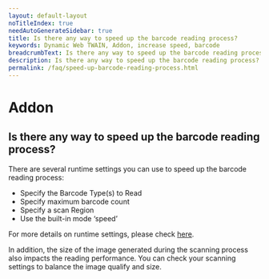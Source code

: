 ```yaml
---
layout: default-layout
noTitleIndex: true
needAutoGenerateSidebar: true
title: Is there any way to speed up the barcode reading process?
keywords: Dynamic Web TWAIN, Addon, increase speed, barcode
breadcrumbText: Is there any way to speed up the barcode reading process?
description: Is there any way to speed up the barcode reading process?
permalink: /faq/speed-up-barcode-reading-process.html
---
```


# Addon

## Is there any way to speed up the barcode reading process?

There are several runtime settings you can use to speed up the barcode reading process:

- Specify the Barcode Type(s) to Read
- Specify maximum barcode count
- Specify a scan Region
- Use the built-in mode ‘speed’

For more details on runtime settings, please check <a href="https://www.dynamsoft.com/web-twain/docs/indepth/features/barcode.html?ver=latest#runtime-settings" target="_blank">here</a>.

In addition, the size of the image generated during the scanning process also impacts the reading performance. You can check your scanning settings to balance the image qualify and size.
